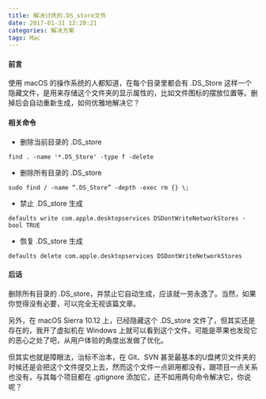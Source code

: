 ```yaml
---
title: 解决讨厌的.DS_store文件
date: 2017-01-31 12:20:21
categories: 解决方案
tags: Mac
---
```


#### 前言

使用 macOS 的操作系统的人都知道，在每个目录里都会有 .DS_Store 这样一个隐藏文件，是用来存储这个文件夹的显示属性的，比如文件图标的摆放位置等。删掉后会自动重新生成，如何优雅地解决它？

<!-- more -->

#### 相关命令

- 删除当前目录的 .DS_store

```
find . -name '*.DS_Store' -type f -delete
```

- 删除所有目录的 .DS_store

```
sudo find / -name “.DS_Store” -depth -exec rm {} \;
```

- 禁止 .DS_store 生成

```
defaults write com.apple.desktopservices DSDontWriteNetworkStores -bool TRUE
```

- 恢复 .DS_store 生成

```
defaults delete com.apple.desktopservices DSDontWriteNetworkStores 
```

#### 后话

删除所有目录的 .DS_store，并禁止它自动生成，应该就一劳永逸了。当然，如果你觉得没有必要，可以完全无视该篇文章。

另外，在 macOS Sierra 10.12 上，已经隐藏这个 .DS_store 文件了，但其实还是存在的，我开了虚拟机在 Windows 上就可以看到这个文件。可能是苹果也发现它的恶心之处了吧，从用户体验的角度出发做了优化。

但其实也就是障眼法，治标不治本，在 Git、SVN 甚至最基本的U盘拷贝文件夹的时候还是会把这个文件提交上去，然而这个文件一点卵用都没有，跟项目一点关系也没有，与其每个项目都在 .gitignore 添加它，还不如用两句命令解决它，你说呢？